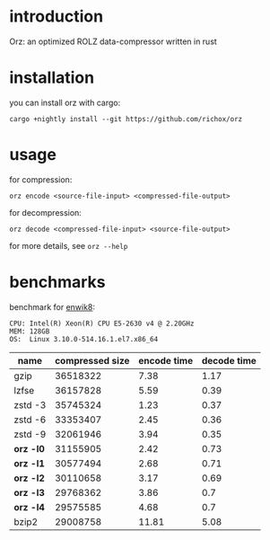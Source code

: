 introduction
============
Orz: an optimized ROLZ data-compressor written in rust

installation
============
you can install orz with cargo:

    cargo +nightly install --git https://github.com/richox/orz

usage
=====

for compression:

    orz encode <source-file-input> <compressed-file-output>

for decompression:

    orz decode <compressed-file-input> <source-file-output>

for more details, see `orz --help`

benchmarks
==========
benchmark for [enwik8](http://mattmahoney.net/dc/text):

    CPU: Intel(R) Xeon(R) CPU E5-2630 v4 @ 2.20GHz
    MEM: 128GB
    OS:  Linux 3.10.0-514.16.1.el7.x86_64

| name        | compressed size | encode time | decode time |
|-------------|-----------------|-------------|-------------|
| gzip        | 36518322        | 7.38        | 1.17        |
| lzfse       | 36157828        | 5.59        | 0.39        |
| zstd -3     | 35745324        | 1.23        | 0.37        |
| zstd -6     | 33353407        | 2.45        | 0.36        |
| zstd -9     | 32061946        | 3.94        | 0.35        |
| **orz -l0** | 31155905        | 2.42        | 0.73        |
| **orz -l1** | 30577494        | 2.68        | 0.71        |
| **orz -l2** | 30110658        | 3.17        | 0.69        |
| **orz -l3** | 29768362        | 3.86        | 0.7         |
| **orz -l4** | 29575585        | 4.68        | 0.7         |
| bzip2       | 29008758        | 11.81       | 5.08        |
